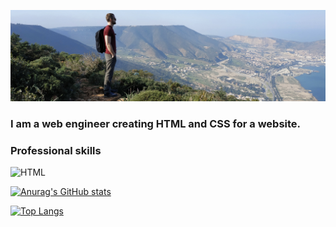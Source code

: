 ![Header](https://github.com/lllytnik/lllytnik/blob/main/assets/pic.jpg)

### I am a web engineer creating HTML and CSS for a website.

### Professional skills

![HTML](https://img.shields.io/badge/-<HTML>-772728?style=flat-square&logo=5a7ba4)

[![Anurag's GitHub stats](https://github-readme-stats.vercel.app/api?username=lllytnik)](https://github.com/anuraghazra/github-readme-stats)

[![Top Langs](https://github-readme-stats.vercel.app/api/top-langs/?username=lllytnik&layout=compact)](https://github.com/anuraghazra/github-readme-stats)
